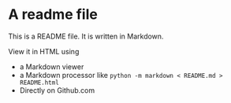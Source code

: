 # A readme file

This is a README file. It is written in Markdown.

View it in HTML using

* a Markdown viewer
* a Markdown processor like `python -m markdown < README.md > README.html`
* Directly on Github.com
